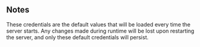 ## Notes
These credentials are the default values that will be loaded every time the server starts. Any changes made during runtime will be lost upon restarting the server, and only these default credentials will persist.